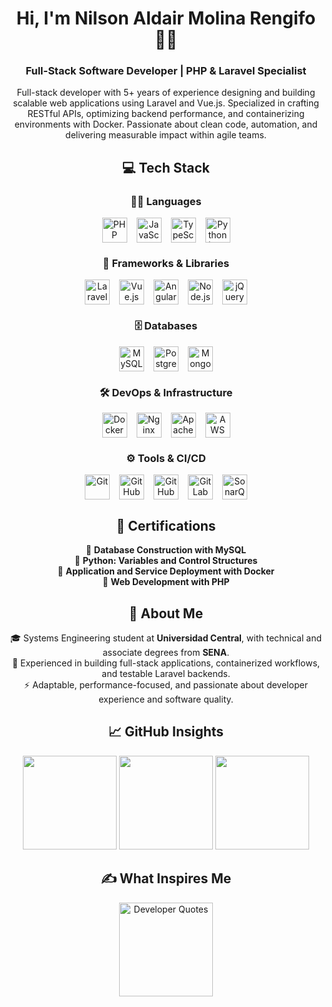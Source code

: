 <h1 align="center">Hi, I'm Nilson Aldair Molina Rengifo 👨‍💻</h1>

<h3 align="center">Full-Stack Software Developer | PHP & Laravel Specialist</h3>

<p align="center">
  Full-stack developer with 5+ years of experience designing and building scalable web applications using Laravel and Vue.js. 
  Specialized in crafting RESTful APIs, optimizing backend performance, and containerizing environments with Docker. 
  Passionate about clean code, automation, and delivering measurable impact within agile teams.
</p>

<h2 align="center">💻 Tech Stack</h2>

<!-- LANGUAGES -->
<h3 align="center">👨‍💻 Languages</h3>
<div align="center" style="display: flex; flex-wrap: wrap; justify-content: center; gap: 15px;">
  <img src="https://cdn.simpleicons.org/php/777BB4" width="40" title="PHP" />
  <img src="https://cdn.simpleicons.org/javascript/F7DF1E" width="40" title="JavaScript" />
  <img src="https://cdn.simpleicons.org/typescript/3178C6" width="40" title="TypeScript" />
  <img src="https://cdn.simpleicons.org/python/3776AB" width="40" title="Python (Basic)" />
</div>

<!-- FRAMEWORKS & LIBRARIES -->
<h3 align="center">🚀 Frameworks & Libraries</h3>
<div align="center" style="display: flex; flex-wrap: wrap; justify-content: center; gap: 15px;">
  <img src="https://cdn.simpleicons.org/laravel/FF2D20" width="40" title="Laravel" />
  <img src="https://cdn.simpleicons.org/vuedotjs/4FC08D" width="40" title="Vue.js" />
  <img src="https://cdn.simpleicons.org/angular/DD0031" width="40" title="Angular" />
  <img src="https://cdn.simpleicons.org/nodedotjs/339933" width="40" title="Node.js" />
  <img src="https://cdn.simpleicons.org/jquery/0769AD" width="40" title="jQuery" />
</div>

<!-- DATABASES -->
<h3 align="center">🗄️ Databases</h3>
<div align="center" style="display: flex; flex-wrap: wrap; justify-content: center; gap: 15px;">
  <img src="https://cdn.simpleicons.org/mysql/4479A1" width="40" title="MySQL" />
  <img src="https://cdn.simpleicons.org/postgresql/4169E1" width="40" title="PostgreSQL" />
  <img src="https://cdn.simpleicons.org/mongodb/47A248" width="40" title="MongoDB" />
</div>

<!-- DEVOPS & INFRASTRUCTURE -->
<h3 align="center">🛠️ DevOps & Infrastructure</h3>
<div align="center" style="display: flex; flex-wrap: wrap; justify-content: center; gap: 15px;">
  <img src="https://cdn.simpleicons.org/docker/2496ED" width="40" title="Docker" />
  <img src="https://cdn.simpleicons.org/nginx/009639" width="40" title="Nginx" />
  <img src="https://cdn.simpleicons.org/apache/D42029" width="40" title="Apache" />
  <img src="https://cdn.simpleicons.org/amazonaws/FF9900" width="40" title="AWS" />
</div>

<!-- CI/CD & TOOLS -->
<h3 align="center">⚙️ Tools & CI/CD</h3>
<div align="center" style="display: flex; flex-wrap: wrap; justify-content: center; gap: 15px;">
  <img src="https://cdn.simpleicons.org/git/F05032" width="40" title="Git" />
  <img src="https://cdn.simpleicons.org/github/181717" width="40" title="GitHub" />
  <img src="https://cdn.simpleicons.org/githubactions/2088FF" width="40" title="GitHub Actions" />
  <img src="https://cdn.simpleicons.org/gitlab/FC6D26" width="40" title="GitLab" />
  <img src="https://cdn.simpleicons.org/sonarqube/4E9BCD" width="40" title="SonarQube" />
</div>

<h2 align="center">📜 Certifications</h2>

<p align="center">
  🧠 <b>Database Construction with MySQL</b><br>
  🧠 <b>Python: Variables and Control Structures</b><br>
  🧠 <b>Application and Service Deployment with Docker</b><br>
  🧠 <b>Web Development with PHP</b>
</p>

<h2 align="center">📄 About Me</h2>

<p align="center">
  🎓 Systems Engineering student at <b>Universidad Central</b>, with technical and associate degrees from <b>SENA</b>.<br>
  💼 Experienced in building full-stack applications, containerized workflows, and testable Laravel backends.<br>
  ⚡ Adaptable, performance-focused, and passionate about developer experience and software quality.
</p>

<h2 align="center">📈 GitHub Insights</h2>

<div align="center">
  <img
    src="https://github-readme-stats.vercel.app/api?username=hasttyr&theme=catppuccin_mocha&show_icons=true&hide_border=false&count_private=true" height="150" />
  <img
    src="https://github-readme-streak-stats.herokuapp.com/?user=hasttyr&theme=catppuccin_mocha&hide_border=false" height="150" />
  <img
    src="https://github-readme-stats.vercel.app/api/top-langs/?username=hasttyr&theme=catppuccin_mocha&show_icons=true&hide_border=false&layout=compact" height="150" />
</div>

<h2 align="center">✍️ What Inspires Me</h2>

<div align="center">
  <img
    src="https://quotes-github-readme.vercel.app/api?type=horizontal&theme=catppuccin_mocha&border=true"
    alt="Developer Quotes"
    height="150"
  />
</div>
